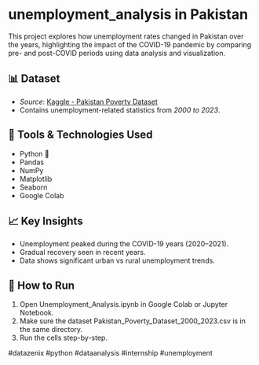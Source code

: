 # unemployment_analysis in Pakistan
This project explores how unemployment rates changed in Pakistan over the years, highlighting the impact of the COVID-19 pandemic by comparing pre- and post-COVID periods using data analysis and visualization.

## 📊 Dataset

- *Source*: [Kaggle - Pakistan Poverty Dataset](https://www.kaggle.com/datasets/ak0212/pakistan-poverty?select=Pakistan_Poverty_Dataset_2000_2023.csv)
- Contains unemployment-related statistics from *2000 to 2023*.

## 🧰 Tools & Technologies Used

- Python 🐍
- Pandas
- NumPy
- Matplotlib
- Seaborn
- Google Colab

## 📈 Key Insights

- Unemployment peaked during the COVID-19 years (2020–2021).
- Gradual recovery seen in recent years.
- Data shows significant urban vs rural unemployment trends.

## 📝 How to Run

1. Open Unemployment_Analysis.ipynb in Google Colab or Jupyter Notebook.
2. Make sure the dataset Pakistan_Poverty_Dataset_2000_2023.csv is in the same directory.
3. Run the cells step-by-step.

#datazenix #python #dataanalysis #internship #unemployment
